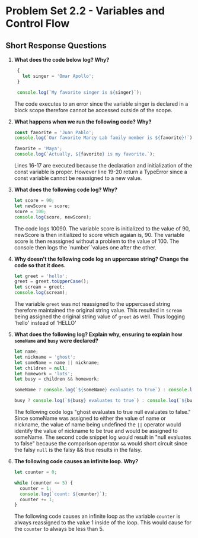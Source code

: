 # Problem Set 2.2 - Variables and Control Flow
## Short Response Questions

1. **What does the code below log? Why?**
   ```javascript
    {
      let singer = 'Omar Apollo';
    }

    console.log(`My favorite singer is ${singer}`); 
   ```
   The code executes to an error since the variable singer is declared in a block scope therefore cannot be accessed outside of the scope. 

2. **What happens when we run the following code? Why?**
   ```javascript
   const favorite = 'Juan Pablo';
   console.log(`Our favorite Marcy Lab family member is ${favorite}!`);

   favorite = 'Maya';
   console.log(`Actually, ${favorite} is my favorite.`);
   ```
   Lines 16-17 are executed because the declaration and initialization of the const 
   variable is proper. However line 19-20 return a TypeError since a const variable
   cannot be reassigned to a new value. 
   
3. **What does the following code log? Why?**
   ```javascript
   let score = 90; 
   let newScore = score;
   score = 100; 
   console.log(score, newScore);
   ```
   The code logs 10090. The variable score is initialized to the value of 90, newScore is then initialized to score which agaian is, 90. The variable score is then reassigned without a problem to the value of 100. The console then logs the `number``values one after the other. 

   
4. **Why doesn't the following code log an uppercase string? Change the code so that it does.**
   ```javascript
   let greet = 'hello';
   greet = greet.toUpperCase();
   let scream = greet;
   console.log(scream); 
   ```
   The variable `greet` was not reassigned to the uppercased string therefore maintained the original string value. This resulted in `scream` being assigned the original string value of `greet` as well. Thus logging 'hello' instead of 'HELLO' 

5. **What does the following log? Explain why, ensuring to explain how `someName` and `busy` were declared?**
   ```javascript
   let name;
   let nickname = 'ghost';
   let someName = name || nickname;
   let children = null;
   let homework = 'lots';
   let busy = children && homework;

   someName ? console.log(`${someName} evaluates to true`) : console.log(`${someName} evaluates to false.`);

   busy ? console.log(`${busy} evaluates to true`) : console.log(`${busy} evaluates to false.`);
   ```
   The following code logs
   "ghost evaluates to true
    null evaluates to false."
   Since someName was assigned to either the value of name or nickname, the value of name being undefined the `||` operator would identify the value of nickname to be true and would be assigned to someName. 
   The second code snippet log would result in "null evaluates to false" because the comparison operator `&&` would short circuit since the falsy `null` is the falsy  && true results in the falsy. 

6. **The following code causes an infinite loop. Why?**
   ```javascript
   let counter = 0;

   while (counter <= 5) {
     counter = 1;
     console.log(`count: ${counter}`);
     counter += 1;
   }
   ```
   The following code causes an infinite loop as the variable `counter` is always reassigned to the value 1 inside of the loop. This would cause for the `counter` to always be less than 5. 
